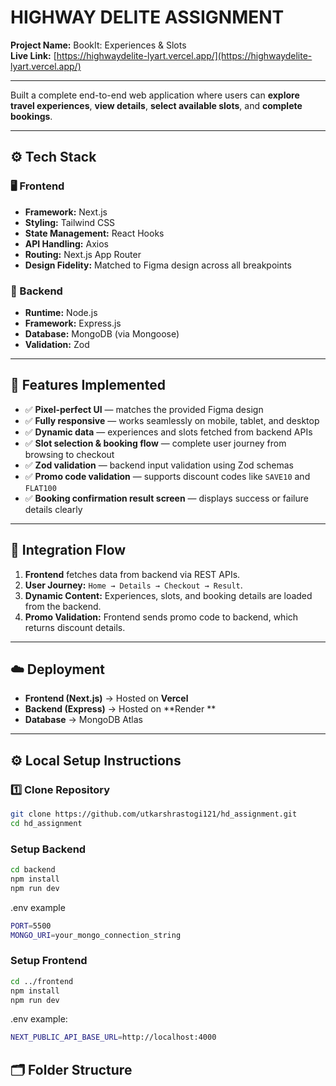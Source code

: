 # HIGHWAY DELITE ASSIGNMENT

**Project Name:** BookIt: Experiences & Slots  
**Live Link:** [https://highwaydelite-lyart.vercel.app/](https://highwaydelite-lyart.vercel.app/)

---

Built a complete end-to-end web application where users can **explore travel experiences**, **view details**, **select available slots**, and **complete bookings**.

---

## ⚙️ Tech Stack

### 🖥️ Frontend
- **Framework:** Next.js
- **Styling:** Tailwind CSS  
- **State Management:** React Hooks  
- **API Handling:** Axios  
- **Routing:** Next.js App Router  
- **Design Fidelity:** Matched to Figma design across all breakpoints  

### 🧩 Backend
- **Runtime:** Node.js  
- **Framework:** Express.js  
- **Database:** MongoDB (via Mongoose)  
- **Validation:** Zod

---

## 🧪 Features Implemented

- ✅ **Pixel-perfect UI** — matches the provided Figma design  
- ✅ **Fully responsive** — works seamlessly on mobile, tablet, and desktop  
- ✅ **Dynamic data** — experiences and slots fetched from backend APIs  
- ✅ **Slot selection & booking flow** — complete user journey from browsing to checkout  
- ✅ **Zod validation** — backend input validation using Zod schemas  
- ✅ **Promo code validation** — supports discount codes like `SAVE10` and `FLAT100`  
- ✅ **Booking confirmation result screen** — displays success or failure details clearly

---

## 🔄 Integration Flow
1. **Frontend** fetches data from backend via REST APIs.  
2. **User Journey:** `Home → Details → Checkout → Result`.  
3. **Dynamic Content:** Experiences, slots, and booking details are loaded from the backend.  
4. **Promo Validation:** Frontend sends promo code to backend, which returns discount details.  

---

## ☁️ Deployment

- **Frontend (Next.js)** → Hosted on **Vercel**  
- **Backend (Express)** → Hosted on **Render **  
- **Database** → MongoDB Atlas
  
---

## ⚙️ Local Setup Instructions

### 1️⃣ Clone Repository
```bash
git clone https://github.com/utkarshrastogi121/hd_assignment.git
cd hd_assignment
```
### Setup Backend
```bash
cd backend
npm install
npm run dev
```
.env example
```bash
PORT=5500
MONGO_URI=your_mongo_connection_string
```
### Setup Frontend
```bash
cd ../frontend
npm install
npm run dev
```
.env example:
```bash
NEXT_PUBLIC_API_BASE_URL=http://localhost:4000
```



## 🗂️ Folder Structure

